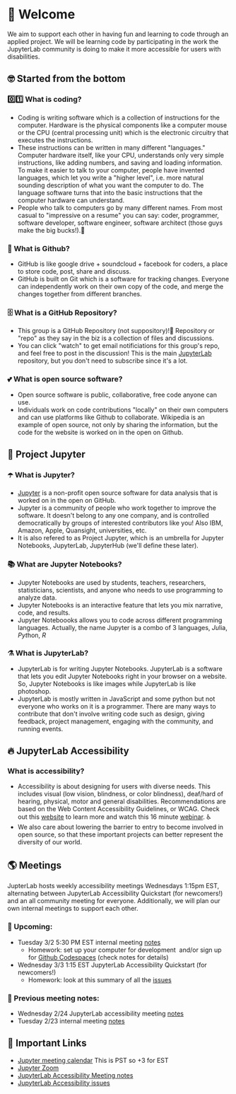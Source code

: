 # 🌱 Welcome

We aim to support each other in having fun and learning to code through an applied project. We will be learning code by participating in the work the JupyterLab community is doing to make it more accessible for users with disabilities.

## 🤓 Started from the bottom

### 0️⃣1️⃣ What is coding?
* Coding is writing software which is a collection of instructions for the computer. Hardware is the physical components like a computer mouse or the CPU (central processing unit) which is the electronic circuitry that executes the instructions.
* These instructions can be written in many different "languages." Computer hardware itself, like your CPU, understands only very simple instructions, like adding numbers, and saving and loading information. To make it easier to talk to your computer, people have invented languages, which let you write a "higher level", i.e. more natural sounding description of what you want the computer to do. The language software turns that into the basic instructions that the computer hardware can understand.
* People who talk to computers go by many different names. From most casual to "impressive on a resume" you can say: coder, programmer, software developer, software engineer, software architect (those guys make the big bucks!).🤑  

### 🌳 What is Github?
* GitHub is like google drive + soundcloud + facebook for coders, a place to store code, post, share and discuss. 
* GitHub is built on Git which is a software for tracking changes. Everyone can independently work on their own copy of the code, and merge the changes together from different branches.

### 🗄 What is a GitHub Repository?
* This group is a GitHub Repository (not suppository)!💩 Repository or "repo" as they say in the biz is a collection of files and discussions. 
* You can click "watch" to get email notificiations for this group's repo, and feel free to post in the discussion! This is the main [JupyterLab](https://github.com/jupyterlab/jupyterlab) repository, but you don't need to subscribe since it's a lot. 

### 💕 What is open source software?
* Open source software is public, collaborative, free code anyone can use. 
* Individuals work on code contributions "locally" on their own computers and can use platforms like Github to collaborate. Wikipedia is an example of open source, not only by sharing the information, but the code for the website is worked on in the open on Github.

## 🚀 Project Jupyter 

### ☂️ What is Jupyter?
* [Jupyter](https://jupyter.org/) is a non-profit open source software for data analysis that is worked on in the open on GitHub.
* Jupyter is a community of people who work together to improve the software. It doesn't belong to any one company, and is controlled democratically by groups of interested contributors like you! Also IBM, Amazon, Apple, Quansight, universities, etc.
* It is also refered to as Project Jupyter, which is an umbrella for Jupyter Notebooks, JupyterLab, JupyterHub (we'll define these later).

### 📚 What are Jupyter Notebooks?
* Jupyter Notebooks are used by students, teachers, researchers, statisticians, scientists, and anyone who needs to use programming to analyze data.
* Jupyter Notebooks is an interactive feature that lets you mix narrative, code, and results.
* Jupyter Noteboooks allows you to code across different programming languages. Actually, the name Jupyter is a combo of 3 languages, *Ju*lia, *Pyt*hon, *R*

### ⚗ What is JupyterLab?
* JupyterLab is for writing Jupyter Notebooks. JupyterLab is a software that lets you edit Jupyter Notebooks right in your browser on a website. So, Jupyter Notebooks is like images while JupyterLab is like photoshop.
* JupyterLab is mostly written in JavaScript and some python but not everyone who works on it is a programmer. There are many ways to contribute that don't involve writing code such as design, giving feedback, project management, engaging with the community, and running events. 

## 🔥 JupyterLab Accessibility

### What is accessibility? 
* Accessibility is about designing for users with diverse needs. This includes visual (low vision, blindness, or color blindness), deaf/hard of hearing, physical, motor and general disabilities. Recommendations are based on the Web Content Accessibility Guidelines, or WCAG.  Check out this [website](https://www.a11yproject.com/) to learn more and watch this 16 minute [webinar](https://mawconsultingllc.com/webinars/webinar-intro-to-accessibility/). ♿️
* We also care about lowering the barrier to entry to become involved in open source, so that these important projects can better represent the diversity of our world.

## 🌎 Meetings

JupterLab hosts weekly accessibility meetings Wednesdays 1:15pm EST, alternating between JupyterLab Accessibility Quickstart (for newcomers!) and an all community meeting for everyone. Additionally, we will plan our own internal meetings to support each other. 

### 📅 Upcoming:
* Tuesday 3/2 5:30 PM EST internal meeting [notes](https://github.com/saulshanabrook/jupyterlab-accessibility/discussions/8)
    *   Homework: set up your computer for development  and/or sign up for [Github Codespaces](https://github.com/features/codespaces) (check notes for details)
* Wednesday 3/3 1:15 EST JupyterLab Accessibility Quickstart (for newcomers!)
    *   Homework: look at this summary of all the [issues](https://github.com/jupyterlab/jupyterlab/pull/9399)

### 📝 Previous meeting notes:
*   Wednesday 2/24 JupyterLab accessibility meeting [notes](https://github.com/jupyterlab/team-compass/issues/98#issuecomment-786314705)
*   Tuesday 2/23 internal meeting [notes](https://github.com/saulshanabrook/jupyterlab-accessibility/discussions/1)

## 🔗 Important Links

*   [Jupyter meeting calendar](https://jupyter.readthedocs.io/en/latest/community/content-community.html#jupyter-community-meetings) This is PST so +3 for EST
*   [Jupyter Zoom](https://zoom.us/my/jovyan?pwd=c0JZTHlNdS9Sek9vdzR3aTJ4SzFTQT09)
*   [JupyterLab Accessibility Meeting notes](https://github.com/jupyterlab/team-compass/issues/98)
*   [JupyterLab Accessibility issues](https://github.com/jupyterlab/jupyterlab/issues?q=is%3Aopen+is%3Aissue+label%3Atag%3AAccessibility)
